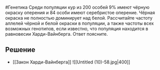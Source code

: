 #Генетика 
Среди популяции кур из 200 особей 9% имеют чёрную окраску оперения и 84 особи имеют серебристое оперение. Чёрная окраска не полностью доминирует над белой. Рассчитайте частоту аллелей чёрной и белой окраски в популяции, а также частоты всех возможных генотипов, если известно, что популяция находится в равновесии Харди-Вайнберга. Ответ поясните.
## Решение 
- [[Закон Харди-Вайнберга]]
![[Untitled (10)-58.jpg|400]]